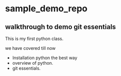 # sample_demo_repo

## walkthrough to demo git essentials 


This is my first python class.

we have covered till now
- Installation python the best way
-  overview of python.
-  git essentials.
